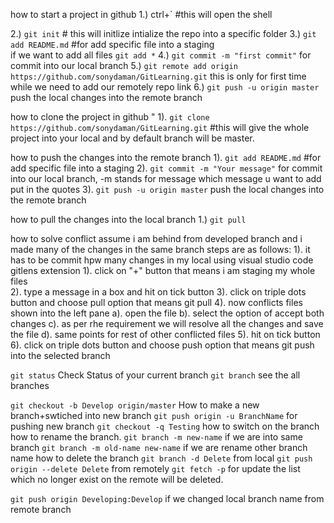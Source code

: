 how to start a project in github
1.) ctrl+` #this will open the shell

2.) `git init`  # this will initlize intialize the repo into a specific folder
3.) `git add README.md` #for add specific file into a staging  
        if we want to add all files `git add *`
4.) `git commit -m "first commit"` for commit into our local branch
5.) `git remote add origin https://github.com/sonydaman/GitLearning.git`
    this is only for first time while we need to add our remotely repo link
6.) `git push -u origin master` push the local changes into the remote branch

how to clone the project in github "
1). `git clone https://github.com/sonydaman/GitLearning.git`  #this will give the whole project into your local and by default branch will be master.

how to push the changes into the remote branch
1). `git add README.md` #for add specific file into a staging 
2). `git commit -m "Your message"` for commit into our local branch, -m stands for message which message u want to add put in the quotes
3). `git push -u origin master` push the local changes into the remote branch

how to pull the changes into the local branch
1.) `git pull`

how to solve conflict
assume i am behind from developed branch and i made many of the changes in the same branch steps are as follows: 
1). it has to be commit hpw many changes in my local
    using visual studio code gitlens extension
    1). click on "+" button that means i am staging my whole files\
    2). type a message in a box and hit on tick button
    3). click on triple dots button and choose pull option that means git pull
    4). now conflicts files shown into the left pane 
        a). open the file 
        b). select the option of accept both changes 
        c). as per rhe requirement we will resolve all the changes and save the file
        d). same points for rest of other conflicted files
    5). hit on tick button 
    6). click on triple dots button and choose push option that means git push into the selected branch


`git status` Check Status of your current branch
`git branch` see the all branches


`git checkout -b Develop origin/master` How to make a new branch+swtiched into new branch
`git push origin -u BranchName` for pushing new branch
`git checkout -q Testing` how to switch on the branch
 how to rename the branch.
   `git branch -m new-name` if we are into same branch
   `git branch -m old-name new-name` if we are rename other branch name
how to delete the branch
`git branch -d Delete` from local
`git push origin --delete Delete` from remotely
`git fetch -p` for update the list which no longer exist on the remote will be deleted.

`git push origin Developing:Develop` if we changed local branch name from remote branch